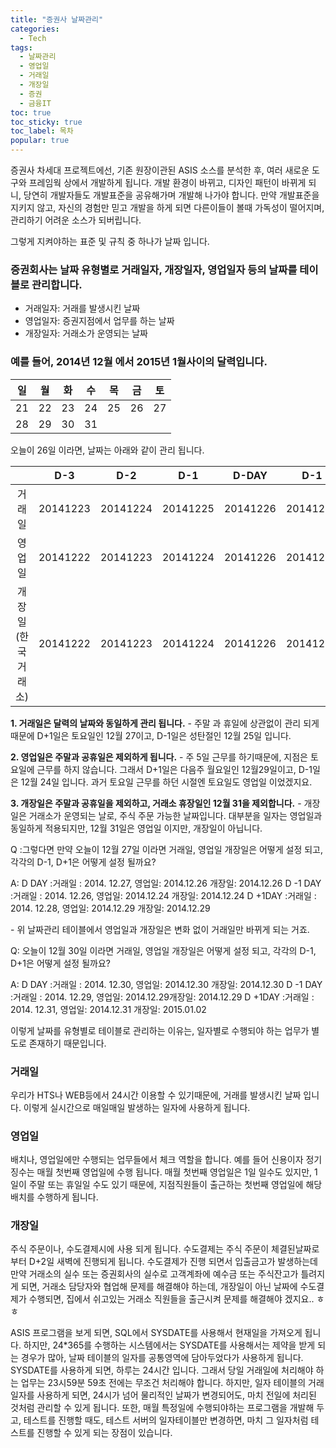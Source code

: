 ```yaml
---
title: "증권사 날짜관리"
categories:
  - Tech
tags: 
  - 날짜관리
  - 영업일
  - 거래일
  - 개장일
  - 증권
  - 금융IT
toc: true
toc_sticky: true
toc_label: 목차
popular: true
---
```


증권사 차세대 프로젝트에선, 기존 원장이관된 ASIS 소스를 분석한 후, 여러 새로운 도구와 프레임웍 상에서 개발하게 됩니다.
개발 환경이 바뀌고, 디자인 패턴이 바뀌게 되니, 당연히 개발자들도 개발표준을 공유해가며 개발해 나가야 합니다.
만약 개발표준을 지키지 않고, 자신의 경험만 믿고 개발을 하게 되면 다른이들이 볼때 가독성이 떨어지며, 관리하기 어려운 소스가 되버립니다.

그렇게 지켜야하는 표준 및 규칙 중 하나가 날짜 입니다.

### 증권회사는 날짜 유형별로 거래일자, 개장일자, 영업일자 등의 날짜를 테이블로 관리합니다.

- 거래일자: 거래를 발생시킨 날짜
- 영업일자: 증권지점에서 업무를 하는 날짜
- 개장일자: 거래소가 운영되는 날짜

### 예를 들어, 2014년 12월 에서 2015년 1월사이의 달력입니다. 

| 일   | 월   | 화   | 수   | 목   | 금   |토|
| :--: | :--: | :--: | :--: | :--: | :--: | :--: |
| 21   | 22   | 23   | 24   | 25   | 26   |27|
| 28   | 29 | 30 | 31 |      |      ||



오늘이 26일 이라면, 날짜는 아래와 같이 관리 됩니다.

|    | D-3  | D-2   | D-1   | D-DAY   | D-1   |D-2|D-3|
| :--: | :--: | :--: | :--: | :--: | :--: | :--: |:--:|
| 거래일   | 20141223   | 20141224   | 20141225   | 20141226   | 20141227  |20141228|20141229|
| 영업일   | 20141222|20141223 | 20141224   | 20141226| 20141229 |20141230|20141231|
| 개장일(한국거래소)  | 20141222 | 20141223 | 20141224 | 20141226|20141229|20141230|20150102|



 **1. 거래일은 달력의 날짜와 동일하게 관리 됩니다.**
\- 주말 과 휴일에 상관없이 관리 되게 때문에 D+1일은 토요일인 12월 27이고, D-1일은 성탄절인 12월 25일 입니다.

**2. 영업일은 주말과 공휴일은 제외하게 됩니다.**
\- 주 5일 근무를 하기때문에, 지점은 토요일에 근무를 하지 않습니다. 그래서 D+1일은 다음주 월요일인 12월29일이고, D-1일은 12월 24일 입니다.
과거 토요일 근무를 하던 시절엔 토요일도 영업일 이었겠지요.

**3. 개장일은 주말과 공휴일을 제외하고, 거래소 휴장일인 12월 31을 제외합니다.**
\- 개장일은 거래소가 운영되는 날로, 주식 주문 가능한 날짜입니다. 대부분을 일자는 영업일과 동일하게 적용되지만, 12월 31일은 영업일 이지만, 개장일이 아닙니다.

Q :그렇다면 만약 오늘이 12월 27일 이라면 거래일, 영업일 개장일은 어떻게 설정 되고, 각각의 D-1, D+1은 어떻게 설정 될까요?

A:
D   DAY :거래일 : 2014. 12.27, 영업일: 2014.12.26 개장일: 2014.12.26
D -1 DAY :거래일 : 2014. 12.26, 영업일: 2014.12.24 개장일: 2014.12.24
D +1DAY :거래일 : 2014. 12.28, 영업일: 2014.12.29 개장일: 2014.12.29

\- 위 날짜관리 테이블에서 영업일과 개장일은 변화 없이 거래일만 바뀌게 되는 거죠.

Q: 오늘이 12월 30일 이라면 거래일, 영업일 개장일은 어떻게 설정 되고, 각각의 D-1, D+1은 어떻게 설정 될까요?

A:
D   DAY :거래일 : 2014. 12.30, 영업일: 2014.12.30 개장일: 2014.12.30
D -1 DAY :거래일 : 2014. 12.29, 영업일: 2014.12.29개장일: 2014.12.29
D +1DAY :거래일 : 2014. 12.31, 영업일: 2014.12.31 개장일: 2015.01.02

이렇게 날짜를 유형별로 테이블로 관리하는 이유는, 일자별로 수행되야 하는 업무가 별도로 존재하기 때문입니다.

### 거래일

우리가 HTS나 WEB등에서 24시간 이용할 수 있기때문에, 거래를 발생시킨 날짜 입니다. 이렇게 실시간으로 매일매일 발생하는 일자에 사용하게 됩니다.

### 영업일

배치나, 영업일에만 수행되는 업무들에서 체크 역할을 합니다.
예를 들어 신용이자 정기징수는 매월 첫번째 영업일에 수행 됩니다. 매월 첫번째 영업일은 1일 일수도 있지만, 1일이 주말 또는 휴일일 수도 있기 때문에,
지점직원들이 출근하는 첫번째 영업일에 해당 배치를 수행하게 됩니다.

### 개장일

주식 주문이나, 수도결제시에 사용 되게 됩니다.
수도결제는 주식 주문이 체결된날짜로 부터 D+2일 새벽에 진행되게 됩니다. 수도결제가 진행 되면서 입출금고가 발생하는데 만약 거래소의 실수 또는 증권회사의 실수로 고객계좌에 예수금 또는 주식잔고가 틀려지게 되면, 거래소 담당자와 협업해 문제를 해결해야 하는데, 개장일이 아닌 날짜에 수도결제가 수행되면, 집에서 쉬고있는 거래소 직원들을 출근시켜 문제를 해결해야 겠지요.. ㅎㅎ

ASIS 프로그램을 보게 되면, SQL에서 SYSDATE를 사용해서 현재일을 가져오게 됩니다.
하지만, 24*365를 수행하는 시스템에서는 SYSDATE를 사용해서는 제약을 받게 되는 경우가 많아, 날짜 테이블의 일자를 공통영역에 담아두었다가 사용하게 됩니다. SYSDATE를 사용하게 되면, 하루는 24시간 입니다. 그래서 당일 거래일에 처리해야 하는 업무는 23시59분 59초 전에는 무조건 처리해야 합니다. 하지만, 일자 테이블의 거래일자를 사용하게 되면, 24시가 넘어 물리적인 날짜가 변경되어도, 마치 전일에 처리된 것처럼 관리할 수 있게 됩니다.
또한, 매월 특정일에 수행되야하는 프로그램을 개발해 두고, 테스트를 진행할 때도, 테스트 서버의 일자테이블만 변경하면, 마치 그 일자처럼 테스트를 진행할 수 있게 되는 장점이 있습니다.